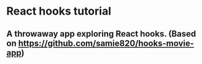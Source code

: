 # React hooks tutorial
## A throwaway app exploring React hooks. (Based on https://github.com/samie820/hooks-movie-app)